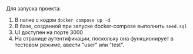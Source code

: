 Для запуска проекта:

1. В папке с кодом `docker compose up -d`
2. В базе, созданной при запуске docker-compose выполнить `seed.sql`
3. UI доступен на порте 3000
4. На странице аутентификации, поскольку она функционирует в тестовом режиме, ввести "user" или "test".
